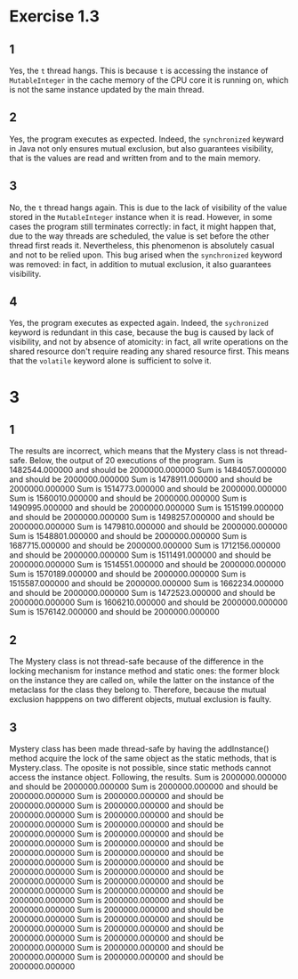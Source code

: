 # Exercise 1.3

## 1
Yes, the `t` thread hangs. This is because `t` is accessing the instance of `MutableInteger` in the cache memory of the CPU core it is running on, which is not the same instance updated by the main thread.

## 2
Yes, the program executes as expected. Indeed, the `synchronized` keyward in Java not only ensures mutual exclusion, but also guarantees visibility, that is the values are read and written from and to the main memory.

## 3
No, the `t` thread hangs again. This is due to the lack of visibility of the value stored in the `MutableInteger` instance when it is read.
However, in some cases the program still terminates correctly: in fact, it might happen that, due to the way threads are scheduled, the value is set before the other thread first reads it. Nevertheless, this phenomenon is absolutely casual and not to be relied upon.
This bug arised when the `synchronized` keyword was removed: in fact, in addition to mutual exclusion, it also guarantees visibility.

## 4
Yes, the program executes as expected again. Indeed, the `sychronized` keyword is redundant in this case, because the bug is caused by lack of visibility, and not by absence of atomicity: in fact, all write operations on the shared resource don't require reading any shared resource first. This means that the `volatile` keyword alone is sufficient to solve it.

# 3
## 1
The results are incorrect, which means that the Mystery class is not thread-safe. Below, the output of 20 executions of the program.
Sum is 1482544.000000 and should be 2000000.000000
Sum is 1484057.000000 and should be 2000000.000000
Sum is 1478911.000000 and should be 2000000.000000
Sum is 1514773.000000 and should be 2000000.000000
Sum is 1560010.000000 and should be 2000000.000000
Sum is 1490995.000000 and should be 2000000.000000
Sum is 1515199.000000 and should be 2000000.000000
Sum is 1498257.000000 and should be 2000000.000000
Sum is 1479810.000000 and should be 2000000.000000
Sum is 1548801.000000 and should be 2000000.000000
Sum is 1687715.000000 and should be 2000000.000000
Sum is 1712156.000000 and should be 2000000.000000
Sum is 1511491.000000 and should be 2000000.000000
Sum is 1514551.000000 and should be 2000000.000000
Sum is 1570189.000000 and should be 2000000.000000
Sum is 1515587.000000 and should be 2000000.000000
Sum is 1662234.000000 and should be 2000000.000000
Sum is 1472523.000000 and should be 2000000.000000
Sum is 1606210.000000 and should be 2000000.000000
Sum is 1576142.000000 and should be 2000000.000000

## 2
The Mystery class is not thread-safe because of the difference in the locking mechanism for instance method and static ones: the former block on the instance they are called on, while the latter on the instance of the metaclass for the class they belong to. Therefore, because the mutual exclusion happpens on two different objects, mutual exclusion is faulty.

## 3
Mystery class has been made thread-safe by having the addInstance() method acquire the lock of the same object as the static methods, that is Mystery.class. The oposite is not possible, since static methods cannot access the instance object. Following, the results.
Sum is 2000000.000000 and should be 2000000.000000
Sum is 2000000.000000 and should be 2000000.000000
Sum is 2000000.000000 and should be 2000000.000000
Sum is 2000000.000000 and should be 2000000.000000
Sum is 2000000.000000 and should be 2000000.000000
Sum is 2000000.000000 and should be 2000000.000000
Sum is 2000000.000000 and should be 2000000.000000
Sum is 2000000.000000 and should be 2000000.000000
Sum is 2000000.000000 and should be 2000000.000000
Sum is 2000000.000000 and should be 2000000.000000
Sum is 2000000.000000 and should be 2000000.000000
Sum is 2000000.000000 and should be 2000000.000000
Sum is 2000000.000000 and should be 2000000.000000
Sum is 2000000.000000 and should be 2000000.000000
Sum is 2000000.000000 and should be 2000000.000000
Sum is 2000000.000000 and should be 2000000.000000
Sum is 2000000.000000 and should be 2000000.000000
Sum is 2000000.000000 and should be 2000000.000000
Sum is 2000000.000000 and should be 2000000.000000
Sum is 2000000.000000 and should be 2000000.000000
